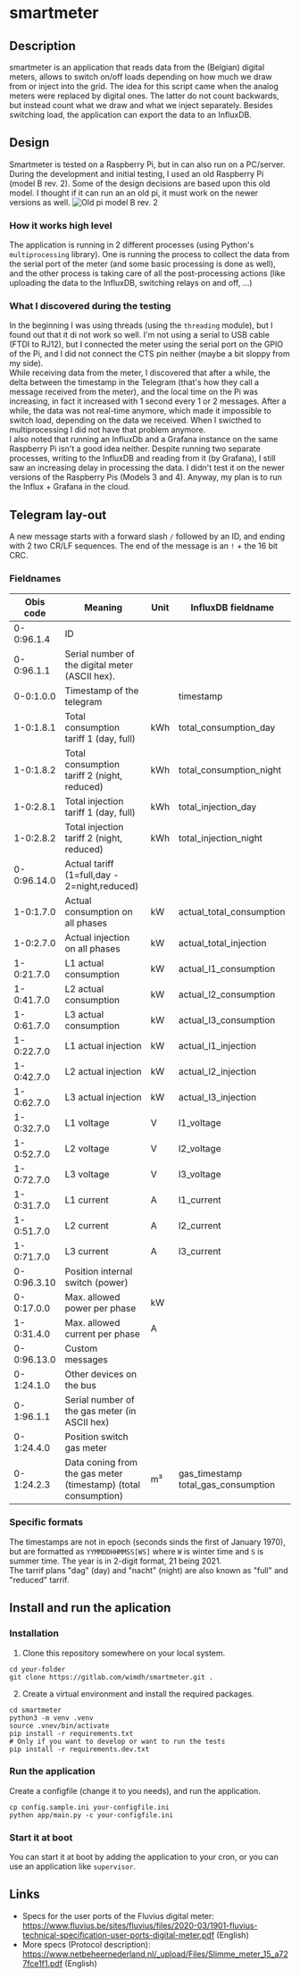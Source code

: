 # smartmeter

## Description
smartmeter is an application that reads data from the (Belgian) digital meters, allows to switch on/off loads depending on how much we draw from or inject into the grid.
The idea for this script came when the analog meters were replaced by digital ones. The latter do not count backwards, but instead count what we draw and what we inject separately.
Besides switching load, the application can export the data to an InfluxDB.

## Design
Smartmeter is tested on a Raspberry Pi, but in can also run on a PC/server. During the development and initial testing, I used an old Raspberry Pi (model B rev. 2). Some of the design decisions are based upon this old model. I thought if it can run an an old pi, it must work on the newer versions as well.
![Old pi model B rev. 2](https://nl.m.wikipedia.org/wiki/Bestand:Raspberry_Pi_Model_B_Rev._2.jpg)
### How it works high level
The application is running in 2 different processes (using Python's `multiprocessing` library). One is running the process to collect the data from the serial port of the meter (and some basic processing is done as well), and the other process is taking care of all the post-processing actions (like uploading the data to the InfluxDB, switching relays on and off, ...)

### What I discovered during the testing
In the beginning I was using threads (using the `threading` module), but I found out that it di not work so well. I'm not using a serial to USB cable (FTDI to RJ12), but I connected the meter using the serial port on the GPIO of the Pi, and I did not connect the CTS pin neither (maybe a bit sloppy from my side).\
While receiving data from the meter, I discovered that after a while, the delta between the timestamp in the Telegram (that's how they call a message received from the meter), and the local time on the Pi was increasing, in fact it increased with 1 second every 1 or 2 messages. After a while, the data was not real-time anymore, which made it impossible to switch load, depending on the data we received. When I swicthed to multiprocessing I did not have that problem anymore.\
I also noted that running an InfluxDb and a Grafana instance on the same Raspberry Pi isn't a good idea neither.
Despite running two separate processes, writing to the InfluxDB and reading from it (by Grafana), I still saw an increasing delay in processing the data. I didn't test it on the newer versions of the Raspberry Pis (Models 3 and 4).
Anyway, my plan is to run the Influx + Grafana in the cloud.

## Telegram lay-out

A new message starts with a forward slash `/` followed by an ID, and ending with 2 two CR/LF sequences.
The end of the message is an `!` + the 16 bit CRC.
### Fieldnames

| Obis code | Meaning | Unit | InfluxDB fieldname |
|-----------|---------|------|--------------------|
| 0-0:96.1.4 | ID |||
| 0-0:96.1.1 | Serial number of the digital meter (ASCII hex). |||
| 0-0:1.0.0  | Timestamp of the telegram || timestamp |
| 1-0:1.8.1	| Total consumption tariff 1 (day, full) | kWh | total_consumption_day |
| 1-0:1.8.2	| Total consumption tariff 2 (night, reduced) | kWh | total_consumption_night |
| 1-0:2.8.1	| Total injection tariff 1 (day, full) | kWh | total_injection_day |
| 1-0:2.8.2	| Total injection tariff 2 (night, reduced) | kWh | total_injection_night |
| 0-0:96.14.0| Actual tariff (1=full,day - 2=night,reduced) ||
| 1-0:1.7.0	| Actual consumption on all phases | kW | actual_total_consumption |
| 1-0:2.7.0	| Actual injection on all phases | kW | actual_total_injection |
| 1-0:21.7.0 | L1 actual consumption | kW | actual_l1_consumption |
| 1-0:41.7.0 | L2 actual consumption | kW | actual_l2_consumption |
| 1-0:61.7.0 | L3 actual consumption | kW | actual_l3_consumption |
| 1-0:22.7.0 | L1 actual injection | kW | actual_l1_injection |
| 1-0:42.7.0 | L2 actual injection | kW | actual_l2_injection |
| 1-0:62.7.0 | L3 actual injection | kW | actual_l3_injection |
| 1-0:32.7.0 | L1 voltage | V | l1_voltage |
| 1-0:52.7.0 | L2 voltage | V | l2_voltage |
| 1-0:72.7.0 | L3 voltage | V | l3_voltage |
| 1-0:31.7.0 | L1 current | A | l1_current |
| 1-0:51.7.0 | L2 current | A | l2_current |
| 1-0:71.7.0 | L3 current | A | l3_current |
| 0-0:96.3.10 | Position internal switch (power) ||
| 0-0:17.0.0 | Max. allowed power per phase | kW ||
| 1-0:31.4.0 | Max. allowed current per phase | A || 
| 0-0:96.13.0 | Custom messages |||
| 0-1:24.1.0 | Other devices on the bus |||
| 0-1:96.1.1 | Serial number of the gas meter (in ASCII hex) ||||
| 0-1:24.4.0 | Position switch gas meter |||
| 0-1:24.2.3 | Data coning from the gas meter (timestamp) (total consumption) | m³ | gas_timestamp total_gas_consumption |

### Specific formats
The timestamps are not in epoch (seconds sinds the first of January 1970), but are formatted as `YYMMDDHHMMSS[WS]` where `W` is winter time and `S` is summer time. The year is in 2-digit format, 21 being 2021.\
The tarrif plans "dag" (day) and "nacht" (night) are also known as "full" and "reduced" tarrif.

## Install and run  the aplication
### Installation
1. Clone this repository somewhere on your local system.
```
cd your-folder
git clone https://gitlab.com/wimdh/smartmeter.git .
```
2. Create a virtual environment and install the required packages.
```
cd smartmeter
python3 -m venv .venv
source .vnev/bin/activate
pip install -r requirements.txt
# Only if you want to develop or want to run the tests
pip install -r requirements.dev.txt
```
### Run the application
Create a configfile (change it to you needs), and run the application.
```
cp config.sample.ini your-configfile.ini
python app/main.py -c your-configfile.ini
```

### Start it at boot
You can start it at boot by adding the application to your cron, or you can use an application like `supervisor`.

## Links
* Specs for the user ports of the Fluvius digital meter: https://www.fluvius.be/sites/fluvius/files/2020-03/1901-fluvius-technical-specification-user-ports-digital-meter.pdf (English)
* More specs (Protocol description): https://www.netbeheernederland.nl/_upload/Files/Slimme_meter_15_a727fce1f1.pdf (English)

